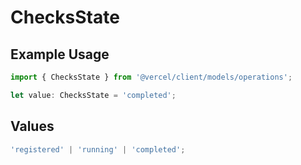 # ChecksState

## Example Usage

```typescript
import { ChecksState } from '@vercel/client/models/operations';

let value: ChecksState = 'completed';
```

## Values

```typescript
'registered' | 'running' | 'completed';
```
